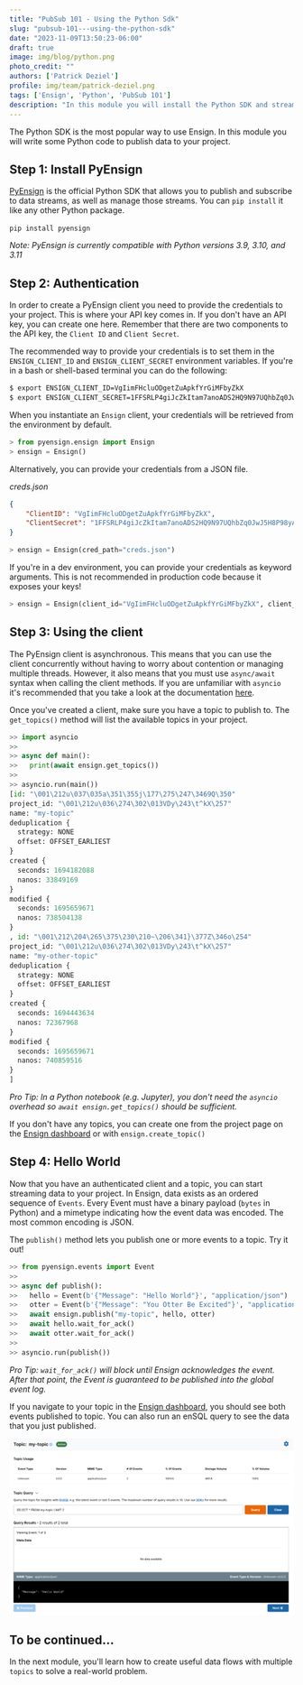 ```yaml
---
title: "PubSub 101 - Using the Python Sdk"
slug: "pubsub-101---using-the-python-sdk"
date: "2023-11-09T13:50:23-06:00"
draft: true
image: img/blog/python.png
photo_credit: ""
authors: ['Patrick Deziel']
profile: img/team/patrick-deziel.png
tags: ['Ensign', 'Python', 'PubSub 101']
description: "In this module you will install the Python SDK and stream some data to Ensign."
---
```


The Python SDK is the most popular way to use Ensign. In this module you will write some Python code to publish data to your project.

<!--more-->

## Step 1: Install PyEnsign

[PyEnsign](https://pypi.org/project/pyensign/) is the official Python SDK that allows you to publish and subscribe to data streams, as well as manage those streams. You can `pip install` it like any other Python package.

`pip install pyensign`

_Note: PyEnsign is currently compatible with Python versions 3.9, 3.10, and 3.11_

## Step 2: Authentication

In order to create a PyEnsign client you need to provide the credentials to your project. This is where your API key comes in. If you don't have an API key, you can create one here. Remember that there are two components to the API key, the `Client ID` and `Client Secret`.

The recommended way to provide your credentials is to set them in the `ENSIGN_CLIENT_ID` and `ENSIGN_CLIENT_SECRET` environment variables. If you're in a bash or shell-based terminal you can do the following:

```bash
$ export ENSIGN_CLIENT_ID=VgIimFHcluODgetZuApkfYrGiMFbyZkX
$ export ENSIGN_CLIENT_SECRET=1FFSRLP4giJcZkItam7anoADS2HQ9N97UQhbZq0JwJ5H8P98yADM84xZm2wHMr18
```

When you instantiate an `Ensign` client, your credentials will be retrieved from the environment by default.

```python
> from pyensign.ensign import Ensign
> ensign = Ensign()
```

Alternatively, you can provide your credentials from a JSON file.

*creds.json*
```json
{
    "ClientID": "VgIimFHcluODgetZuApkfYrGiMFbyZkX",
    "ClientSecret": "1FFSRLP4giJcZkItam7anoADS2HQ9N97UQhbZq0JwJ5H8P98yADM84xZm2wHMr18"
}
```

```python
> ensign = Ensign(cred_path="creds.json")
```

If you're in a dev environment, you can provide your credentials as keyword arguments. This is not recommended in production code because it exposes your keys!

```python
> ensign = Ensign(client_id="VgIimFHcluODgetZuApkfYrGiMFbyZkX", client_secret="1FFSRLP4giJcZkItam7anoADS2HQ9N97UQhbZq0JwJ5H8P98yADM84xZm2wHMr18")
```

## Step 3: Using the client

The PyEnsign client is asynchronous. This means that you can use the client concurrently without having to worry about contention or managing multiple threads. However, it also means that you must use `async/await` syntax when calling the client methods. If you are unfamiliar with `asyncio` it's recommended that you take a look at the documentation [here](https://docs.python.org/3/library/asyncio.html).

Once you've created a client, make sure you have a topic to publish to. The `get_topics()` method will list the available topics in your project.

```python
>> import asyncio
>>
>> async def main():
>>   print(await ensign.get_topics())
>>
>> asyncio.run(main())
[id: "\001\212u\037\035a\351\355j\177\275\247\3469Q\350"
project_id: "\001\212u\036\274\302\013VDy\243\t^kX\257"
name: "my-topic"
deduplication {
  strategy: NONE
  offset: OFFSET_EARLIEST
}
created {
  seconds: 1694182088
  nanos: 33849169
}
modified {
  seconds: 1695659671
  nanos: 738504138
}
, id: "\001\212\204\265\375\230\210~\206\341}\377Z\346o\254"
project_id: "\001\212u\036\274\302\013VDy\243\t^kX\257"
name: "my-other-topic"
deduplication {
  strategy: NONE
  offset: OFFSET_EARLIEST
}
created {
  seconds: 1694443634
  nanos: 72367968
}
modified {
  seconds: 1695659671
  nanos: 740859516
}
]
```

_Pro Tip: In a Python notebook (e.g. Jupyter), you don't need the `asyncio` overhead so `await ensign.get_topics()` should be sufficient._

If you don't have any topics, you can create one from the project page on the [Ensign dashboard](https://rotational.app) or with `ensign.create_topic()`

## Step 4: Hello World

Now that you have an authenticated client and a topic, you can start streaming data to your project. In Ensign, data exists as an ordered sequence of `Events`. Every Event must have a binary payload (`bytes` in Python) and a mimetype indicating how the event data was encoded. The most common encoding is JSON.

The `publish()` method lets you publish one or more events to a topic. Try it out!

```python
>> from pyensign.events import Event
>>
>> async def publish():
>>   hello = Event(b'{"Message": "Hello World"}', "application/json")
>>   otter = Event(b'{"Message": "You Otter Be Excited"}', "application/json")
>>   await ensign.publish("my-topic", hello, otter)
>>   await hello.wait_for_ack()
>>   await otter.wait_for_ack()
>>
>> asyncio.run(publish())
```

_Pro Tip: `wait_for_ack()` will block until Ensign acknowledges the event. After that point, the Event is guaranteed to be published into the global event log._

If you navigate to your topic in the [Ensign dashboard](https://rotational.app), you should see both events published to topic. You can also run an enSQL query to see the data that you just published.

!["Published Events"](/img/blog/2023-11-09-pubsub-101---using-the-python-sdk/topic.png)

## To be continued...

In the next module, you'll learn how to create useful data flows with multiple `topics` to solve a real-world problem.